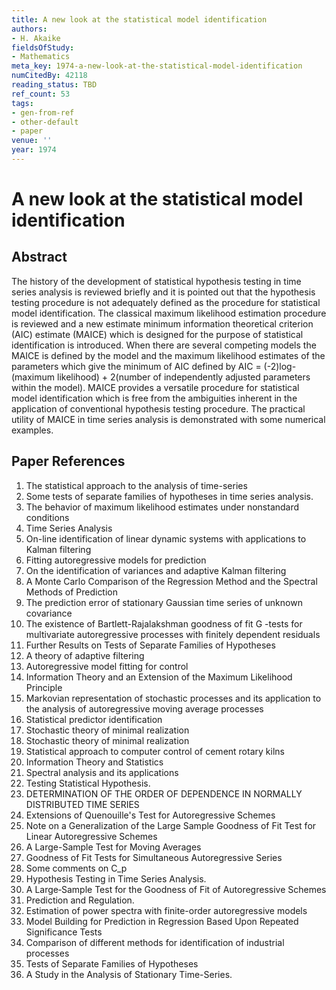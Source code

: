 ```yaml
---
title: A new look at the statistical model identification
authors:
- H. Akaike
fieldsOfStudy:
- Mathematics
meta_key: 1974-a-new-look-at-the-statistical-model-identification
numCitedBy: 42118
reading_status: TBD
ref_count: 53
tags:
- gen-from-ref
- other-default
- paper
venue: ''
year: 1974
---
```


# A new look at the statistical model identification

## Abstract

The history of the development of statistical hypothesis testing in time series analysis is reviewed briefly and it is pointed out that the hypothesis testing procedure is not adequately defined as the procedure for statistical model identification. The classical maximum likelihood estimation procedure is reviewed and a new estimate minimum information theoretical criterion (AIC) estimate (MAICE) which is designed for the purpose of statistical identification is introduced. When there are several competing models the MAICE is defined by the model and the maximum likelihood estimates of the parameters which give the minimum of AIC defined by AIC = (-2)log-(maximum likelihood) + 2(number of independently adjusted parameters within the model). MAICE provides a versatile procedure for statistical model identification which is free from the ambiguities inherent in the application of conventional hypothesis testing procedure. The practical utility of MAICE in time series analysis is demonstrated with some numerical examples.

## Paper References

1. The statistical approach to the analysis of time-series
2. Some tests of separate families of hypotheses in time series analysis.
3. The behavior of maximum likelihood estimates under nonstandard conditions
4. Time Series Analysis
5. On-line identification of linear dynamic systems with applications to Kalman filtering
6. Fitting autoregressive models for prediction
7. On the identification of variances and adaptive Kalman filtering
8. A Monte Carlo Comparison of the Regression Method and the Spectral Methods of Prediction
9. The prediction error of stationary Gaussian time series of unknown covariance
10. The existence of Bartlett-Rajalakshman goodness of fit G -tests for multivariate autoregressive processes with finitely dependent residuals
11. Further Results on Tests of Separate Families of Hypotheses
12. A theory of adaptive filtering
13. Autoregressive model fitting for control
14. Information Theory and an Extension of the Maximum Likelihood Principle
15. Markovian representation of stochastic processes and its application to the analysis of autoregressive moving average processes
16. Statistical predictor identification
17. Stochastic theory of minimal realization
18. Stochastic theory of minimal realization
19. Statistical approach to computer control of cement rotary kilns
20. Information Theory and Statistics
21. Spectral analysis and its applications
22. Testing Statistical Hypothesis.
23. DETERMINATION OF THE ORDER OF DEPENDENCE IN NORMALLY DISTRIBUTED TIME SERIES
24. Extensions of Quenouille's Test for Autoregressive Schemes
25. Note on a Generalization of the Large Sample Goodness of Fit Test for Linear Autoregressive Schemes
26. A Large-Sample Test for Moving Averages
27. Goodness of Fit Tests for Simultaneous Autoregressive Series
28. Some comments on C_p
29. Hypothesis Testing in Time Series Analysis.
30. A Large‐Sample Test for the Goodness of Fit of Autoregressive Schemes
31. Prediction and Regulation.
32. Estimation of power spectra with finite-order autoregressive models
33. Model Building for Prediction in Regression Based Upon Repeated Significance Tests
34. Comparison of different methods for identification of industrial processes
35. Tests of Separate Families of Hypotheses
36. A Study in the Analysis of Stationary Time-Series.
